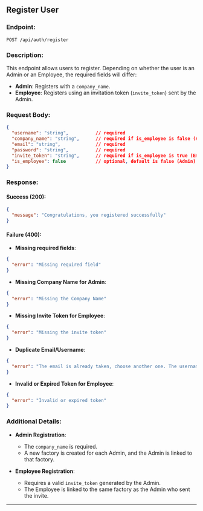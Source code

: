 ## Register User

### Endpoint:
`POST /api/auth/register`

### Description:
This endpoint allows users to register. Depending on whether the user is an Admin or an Employee, the required fields will differ:
- **Admin**: Registers with a `company_name`.
- **Employee**: Registers using an invitation token (`invite_token`) sent by the Admin.

### Request Body:

```json
{
  "username": "string",          // required
  "company_name": "string",      // required if is_employee is false (Admin)
  "email": "string",             // required
  "password": "string",          // required
  "invite_token": "string",      // required if is_employee is true (Employee)
  "is_employee": false           // optional, default is false (Admin)
}
```

### Response:

#### Success (200):
```json
{
  "message": "Congratulations, you registered successfully"
}
```

#### Failure (400):

- **Missing required fields**:
```json
{
  "error": "Missing required field"
}
```

- **Missing Company Name for Admin**:
```json
{
  "error": "Missing the Company Name"
}
```

- **Missing Invite Token for Employee**:
```json
{
  "error": "Missing the invite token"
}
```

- **Duplicate Email/Username**:
```json
{
  "error": "The email is already taken, choose another one. The username is already taken, choose another one."
}
```

- **Invalid or Expired Token for Employee**:
```json
{
  "error": "Invalid or expired token"
}
```

### Additional Details:
- **Admin Registration**:
  - The `company_name` is required.
  - A new factory is created for each Admin, and the Admin is linked to that factory.
  
- **Employee Registration**:
  - Requires a valid `invite_token` generated by the Admin.
  - The Employee is linked to the same factory as the Admin who sent the invite.

---

```
